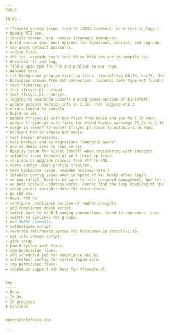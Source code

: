 ```yaml
---
RHEL8

TO DO -
-------
+ tfremote access issue. (ssh to 15022 timesout. no errors in logs.)
+ update RTI iso.
+ console screen reso. remove irroneous nomodeset.
+ build custom iso. boot options for localboot, install, and upgrade.
+ smb users default passwords.
+ auditd fixes.
+ rh8 tcc. upgrade ron's test VM so Moth can use to compile tcc.
+ download rti iso bug.
+ find a upsd rpm for rh8 and publish in our repo.
+ 640x480 reso.
+ rti background program start up issue. (installing bbj18, bbj19, then java, fixes but adds wasted time.)
+ backspace issues from ssh connection. (scoansi term type not found.)
+ test rtibackup.pl.
+ test tfrsync.pl --cloud.
+ test tfrsync.pl --server.
+ logging to anaconda console during %post section of kickstart. 
+ update ostools version info in 1.16. (for logging etc.)
+ errors logged to console.
+ build qa vms.
+ update tfrsync.pl with bug fixes from kevin and joe to 1.16 repo.
- update tfrsync.pl with fixes for cloud backup warnings 23,24 to 1.16 repo.
- merge in server-to-server tfrsync.pl fixes to ostools-1.16 repo.
+ document how to create usb media.
+ test kaseya processes.
- make backups and os migrations "sendgrid aware".
+ add os media isos to repo server.
+ display issue for silent install when registering with insights.  
+ iptables issue because of perl local ip issue.
+ in-place os upgrade process from rh7 to rh8.
+ users custom .bash_profile creation.
+ term backspace issue. (needed ncurses-term.)
+ iptables config issue when in %post of ks. Works after login.
+ no pam_tally2. Need to be sure to test password management. And let support know.
+ no post install updateos works. cannot find the temp download of the script.     
+ check pa-dss insights data for corrections.
+ qa rh8 vms.
+ devel rh8 vm.
+ configure compliance portion of redhat insights.
+ add compliance check script.
+ switch back to eth0,1 naming conventions. (need to reproduce .iso)
+ switch to symlinks for groups.   
+ add #DESC comments.
+ sethostname script.
+ reversed /etc/hosts syntax for hostnames in ostools-1.16.
+ net info change script.
+ aide setup.
+ pam.d system-auth fixes.
+ rpm permission fixes.
+ add scheduled job for compliance checks.
+ authselect config for system login info.
+ rpm permission fixes.
- reproduce support ssh keys for tfremote.pl.


Key -
-----
+ Done.
- To Do.
~ In progress.
? Consider.


mgreen@teleflora.com

---
```

